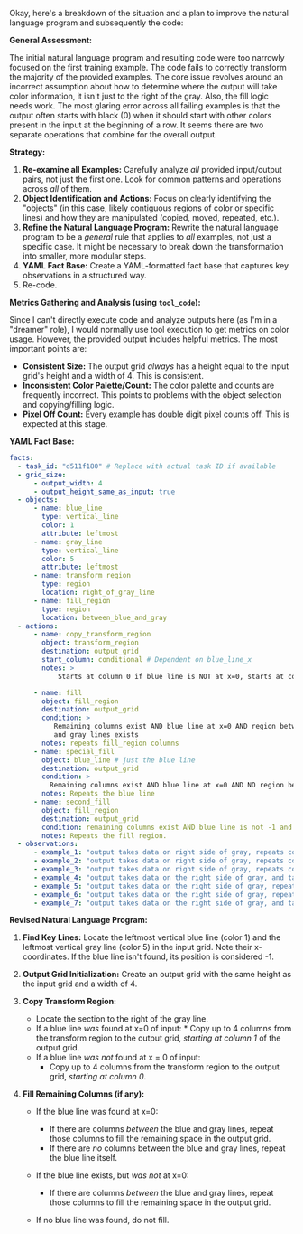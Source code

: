 Okay, here's a breakdown of the situation and a plan to improve the natural language program and subsequently the code:

**General Assessment:**

The initial natural language program and resulting code were too narrowly focused on the first training example. The code fails to correctly transform the majority of the provided examples. The core issue revolves around an incorrect assumption about how to determine where the output will take color information, it isn't just to the right of the gray. Also, the fill logic needs work. The most glaring error across all failing examples is that the output often starts with black (0) when it should start with other colors present in the input at the beginning of a row. It seems there are two separate operations that combine for the overall output.

**Strategy:**

1.  **Re-examine all Examples:** Carefully analyze *all* provided input/output pairs, not just the first one. Look for common patterns and operations across *all* of them.
2.  **Object Identification and Actions:** Focus on clearly identifying the "objects" (in this case, likely contiguous regions of color or specific lines) and how they are manipulated (copied, moved, repeated, etc.).
3.  **Refine the Natural Language Program:** Rewrite the natural language program to be a *general* rule that applies to *all* examples, not just a specific case. It might be necessary to break down the transformation into smaller, more modular steps.
4.  **YAML Fact Base:** Create a YAML-formatted fact base that captures key observations in a structured way.
5. Re-code.

**Metrics Gathering and Analysis (using `tool_code`):**

Since I can't directly execute code and analyze outputs here (as I'm in a "dreamer" role), I would normally use tool execution to get metrics on color usage. However, the provided output includes helpful metrics. The most important points are:

*   **Consistent Size:** The output grid *always* has a height equal to the input grid's height and a width of 4. This is consistent.
*   **Inconsistent Color Palette/Count:** The color palette and counts are frequently incorrect. This points to problems with the object selection and copying/filling logic.
* **Pixel Off Count:** Every example has double digit pixel counts off. This is expected at this stage.

**YAML Fact Base:**


```yaml
facts:
  - task_id: "d511f180" # Replace with actual task ID if available
  - grid_size:
      - output_width: 4
      - output_height_same_as_input: true
  - objects:
      - name: blue_line
        type: vertical_line
        color: 1
        attribute: leftmost
      - name: gray_line
        type: vertical_line
        color: 5
        attribute: leftmost
      - name: transform_region
        type: region
        location: right_of_gray_line
      - name: fill_region
        type: region
        location: between_blue_and_gray
  - actions:
      - name: copy_transform_region
        object: transform_region
        destination: output_grid
        start_column: conditional # Dependent on blue_line_x
        notes: >
            Starts at column 0 if blue line is NOT at x=0, starts at column 1 if blue line IS at x=0

      - name: fill
        object: fill_region
        destination: output_grid
        condition: >
           Remaining columns exist AND blue line at x=0 AND region between blue
           and gray lines exists
        notes: repeats fill_region columns
      - name: special_fill
        object: blue_line # just the blue line
        destination: output_grid
        condition: >
          Remaining columns exist AND blue line at x=0 AND NO region between blue and gray
        notes: Repeats the blue line
      - name: second_fill
        object: fill_region
        destination: output_grid
        condition: remaining columns exist AND blue line is not -1 and not at x=0
        notes: Repeats the fill region.
  - observations:
      - example_1: "output takes data on right side of gray, repeats columns between blue and gray on left"
      - example_2: "output takes data on right side of gray, repeats columns between blue and gray on left"
      - example_3: "output takes data on right side of gray, repeats columns between blue and gray on left"
      - example_4: "output takes data on the right side of gray, and takes data on the left side of gray"
      - example_5: "output takes data on the right side of gray, repeats columns between blue and gray on left"
      - example_6: "output takes data on the right side of gray, repeats columns between blue and gray on left"
      - example_7: "output takes data on the right side of gray, and takes data on the left side of gray. Includes a blue line on the edge."
```


**Revised Natural Language Program:**

1.  **Find Key Lines:** Locate the leftmost vertical blue line (color 1) and the leftmost vertical gray line (color 5) in the input grid. Note their x-coordinates. If the blue line isn't found, its position is considered -1.

2.  **Output Grid Initialization:** Create an output grid with the same height as the input grid and a width of 4.

3.  **Copy Transform Region:**
    *   Locate the section to the right of the gray line.
    *    If a blue line *was* found at x=0 of input:
        *    Copy up to 4 columns from the transform region to the output grid, *starting at column 1* of the output grid.
    *   If a blue line *was not* found at x = 0 of input:
        *    Copy up to 4 columns from the transform region to the output grid, *starting at column 0*.

4.  **Fill Remaining Columns (if any):**
    *   If the blue line was found at x=0:
        *   If there are columns *between* the blue and gray lines, repeat those columns to fill the remaining space in the output grid.
        *   If there are *no* columns between the blue and gray lines, repeat the blue line itself.

    * If the blue line exists, but *was not* at x=0:
        *    If there are columns *between* the blue and gray lines, repeat those columns to fill the remaining space in the output grid.

    *   If no blue line was found, do not fill.

